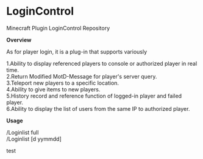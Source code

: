 # LoginControl
Minecraft Plugin LoginControl Repository

**Overview**

As for player login, it is a plug-in that supports variously

1.Ability to display referenced players to console or authorized player in real time.  
2.Return Modified MotD-Message for player's server query.  
3.Teleport new players to a specific location.  
4.Ability to give items to new players.  
5.History record and reference function of logged-in player and failed player.  
6.Ability to display the list of users from the same IP to authorized player.  

**Usage**  

/Loginlist full  
/Loginlist [d yymmdd]  

test  
